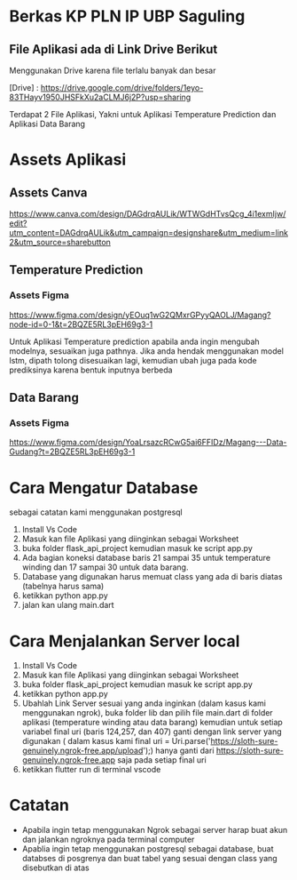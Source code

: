 # Berkas KP PLN IP UBP Saguling 
## File Aplikasi ada di Link Drive Berikut
Menggunakan Drive karena file terlalu banyak dan besar


[Drive] : https://drive.google.com/drive/folders/1eyo-83THayv1950JHSFkXu2aCLMJ6j2P?usp=sharing


Terdapat 2 File Aplikasi, Yakni untuk Aplikasi Temperature Prediction dan Aplikasi Data Barang


# Assets Aplikasi
## Assets Canva 

https://www.canva.com/design/DAGdrqAULik/WTWGdHTvsQcg_4i1exmIjw/edit?utm_content=DAGdrqAULik&utm_campaign=designshare&utm_medium=link2&utm_source=sharebutton 


## Temperature Prediction
### Assets Figma 
https://www.figma.com/design/yEOuq1wG2QMxrGPyyQAOLJ/Magang?node-id=0-1&t=2BQZE5RL3pEH69g3-1 

Untuk Aplikasi Temperature prediction apabila anda ingin mengubah modelnya, sesuaikan juga pathnya. 
Jika anda hendak menggunakan model lstm, dipath tolong disesuaikan lagi, kemudian ubah juga pada kode prediksinya karena bentuk inputnya berbeda

## Data Barang
### Assets Figma
https://www.figma.com/design/YoaLrsazcRCwG5ai6FFIDz/Magang---Data-Gudang?t=2BQZE5RL3pEH69g3-1 

# Cara Mengatur Database
sebagai catatan kami menggunakan postgresql
1. Install Vs Code
2. Masuk kan file Aplikasi yang diinginkan sebagai Worksheet
3. buka folder flask_api_project kemudian masuk ke script app.py
4. Ada bagian koneksi database baris 21 sampai 35 untuk temperature winding dan 17 sampai 30 untuk data barang.
5. Database yang digunakan harus memuat class yang ada di baris diatas (tabelnya harus sama)
6. ketikkan python app.py
7. jalan kan ulang main.dart



# Cara Menjalankan Server local
1. Install Vs Code
2. Masuk kan file Aplikasi yang diinginkan sebagai Worksheet
3. buka folder flask_api_project kemudian masuk ke script app.py
4. ketikkan python app.py
5. Ubahlah Link Server sesuai yang anda inginkan (dalam kasus kami menggunakan ngrok), buka folder lib dan pilih file main.dart di folder aplikasi (temperature winding atau data barang) kemudian untuk setiap variabel final uri (baris 124,257, dan 407) ganti dengan link server yang digunakan ( dalam kasus kami final uri = Uri.parse('https://sloth-sure-genuinely.ngrok-free.app/upload');) hanya ganti dari https://sloth-sure-genuinely.ngrok-free.app saja pada setiap final uri
6. ketikkan flutter run di terminal vscode

# Catatan
- Apabila ingin tetap menggunakan Ngrok sebagai server harap buat akun dan jalankan ngroknya pada terminal computer
- Apablia ingin tetap menggunakan postgresql sebagai database, buat databses di posgrenya dan buat tabel yang sesuai dengan class yang disebutkan di atas
